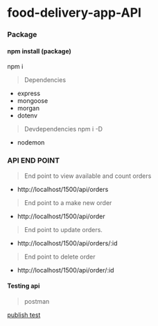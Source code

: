 # food-delivery-app-API
### Package

#### npm install (package)
npm i
>Dependencies

- express
- mongoose
- morgan
- dotenv 

>Devdependencies
npm i -D
- nodemon

### API END POINT
>End point to view available and count orders
- http://localhost/1500/api/orders

>End point to a make new  order
- http://localhost/1500/api/order

>End point to update  orders.
- http://localhost/1500/api/orders/:id

>End point to  delete order 
- http://localhost/1500/api/order/:id

#### Testing api
>postman

[publish test ](https://documenter.getpostman.com/view/22408266/UzXXLsHy)
